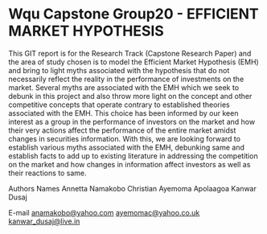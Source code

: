 # Wqu Capstone Group20 - EFFICIENT MARKET HYPOTHESIS
This GIT report is for the Research Track (Capstone Research Paper) and the area of study chosen is to model the Efficient Market Hypothesis (EMH) and bring to light myths associated with the hypothesis that do not necessarily reflect the reality in the performance of investments on the market. Several myths are associated with the EMH which we seek to debunk in this project and also throw more light on the concept and other competitive concepts that operate contrary to established theories associated with the EMH. This choice has been informed by our keen interest as a group in the performance of investors on the market and how their very actions affect the performance of the entire market amidst changes in securities information. With this, we are looking forward to establish various myths associated with the EMH, debunking same and establish facts to add up to existing literature in addressing the competition on the market and how changes in information affect investors as well as their reactions to same.

Authors Names
Annetta Namakobo
Christian Ayemoma Apolaagoa
Kanwar Dusaj

E-mail
anamakobo@yahoo.com
ayemomac@yahoo.co.uk
kanwar_dusaj@live.in
